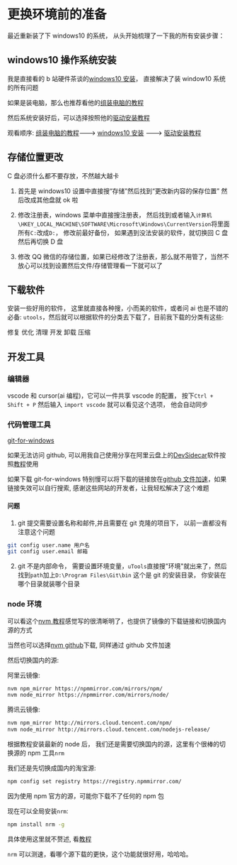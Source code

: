 # 更换环境前的准备

最近重新装了下 windows10 的系统， 从头开始梳理了一下我的所有安装步骤：

## windows10 操作系统安装

我是直接看的 b 站硬件茶谈的[windows10 安装](https://www.bilibili.com/video/BV1DJ411D79y?spm_id_from=333.788.videopod.episodes&p=2)，
直接解决了装 window10 系统的所有问题

如果是装电脑，那么也推荐看他的[组装电脑的教程](https://www.bilibili.com/video/BV1BG4y137mG/?spm_id_from=333.999.0.0)

然后系统安装好后，可以选择按照他的[驱动安装教程](https://www.bilibili.com/video/BV1v7411e7AE/?spm_id_from=333.999.0.0)

观看顺序: [组装电脑的教程](https://www.bilibili.com/video/BV1BG4y137mG/?spm_id_from=333.999.0.0)---> [windows10 安装](https://www.bilibili.com/video/BV1DJ411D79y?spm_id_from=333.788.videopod.episodes&p=2) ---> [驱动安装教程](https://www.bilibili.com/video/BV1v7411e7AE/?spm_id_from=333.999.0.0)

## 存储位置更改

C 盘必须什么都不要存放，不然越大越卡

1. 首先是 windows10 设置中直接搜“存储”然后找到“更改新内容的保存位置” 然后改成其他盘就 ok 啦

2. 修改注册表，windows 菜单中直接搜注册表， 然后找到或者输入`计算机\HKEY_LOCAL_MACHINE\SOFTWARE\Microsoft\Windows\CurrentVersion`将里面所有`C:`改成`D:`， 修改前最好备份， 如果遇到没法安装的软件，就切换回 C 盘然后再切换 D 盘

3. 修改 QQ 微信的存储位置，如果已经修改了注册表，那么就不用管了，当然不放心可以找到设置然后文件/存储管理看一下就可以了

## 下载软件

安装一些好用的软件， 这里就直接各种搜，小而美的软件，或者问 ai 也是不错的 必备: `utools`，然后就可以根据软件的分类去下载了，目前我下载的分类有这些:

修复
优化
清理
开发
卸载
压缩

## 开发工具

### 编辑器

vscode 和 cursor(ai 编程)，它可以一件共享 vscode 的配置， 按下`Ctrl + Shift + P` 然后输入 `import vscode` 就可以看见这个选项， 他会自动同步

### 代码管理工具

[git-for-windows](https://github.com/git-for-windows/git/releases)

如果无法访问 github, 可以用我自己使用分享在阿里云盘上的[DevSidecar](https://www.alipan.com/s/djJzjifk1E9)软件按照[教程](https://gitee.com/shun_dev/dev-sidecar#https://gitee.com/docmirror/dev-sidecar/releases)使用

如果下载 git-for-windows 特别慢可以将下载的链接放在[github 文件加速](https://github.moeyy.xyz/)，如果链接失效可以自行搜索, 感谢这些网站的开发者，让我轻松解决了这个难题

#### 问题

1. git 提交需要设置名称和邮件,并且需要在 git 克隆的项目下， 以前一直都没有注意这个问题

```bash
git config user.name 用户名
git config user.email 邮箱
```

2. git 不是内部命令， 需要设置环境变量，`uTools`直接搜"环境"就出来了，然后找到`path`加上`D:\Program Files\Git\bin` 这个是 git 的安装目录， 你安装在哪个目录就装哪个目录

### node 环境

可以看这个[nvm 教程](https://nvm.p6p.net/use/mirror.html)感觉写的很清晰明了，也提供了镜像的下载链接和切换国内源的方式

当然也可以选择[nvm github](https://nvm.p6p.net/use/mirror.html)下载, 同样通过 github 文件加速

然后切换国内的源:

阿里云镜像:

```bash
nvm npm_mirror https://npmmirror.com/mirrors/npm/
nvm node_mirror https://npmmirror.com/mirrors/node/
```

腾讯云镜像:

```bash
nvm npm_mirror http://mirrors.cloud.tencent.com/npm/
nvm node_mirror http://mirrors.cloud.tencent.com/nodejs-release/
```

根据教程安装最新的 node 后， 我们还是需要切换国内的源，这里有个很棒的切换源的 npm 工具`nrm`

我们还是先切换成国内的淘宝源:

```bash
npm config set registry https://registry.npmmirror.com/
```

因为使用 npm 官方的源，可能你下载不了任何的 npm 包

现在可以全局安装`nrm`:

```bash
npm install nrm -g
```

具体使用这里就不赘述, 看[教程](https://juejin.cn/post/6931597891182002183)

`nrm` 可以测速，看哪个源下载的更快，这个功能就很好用，哈哈哈。
